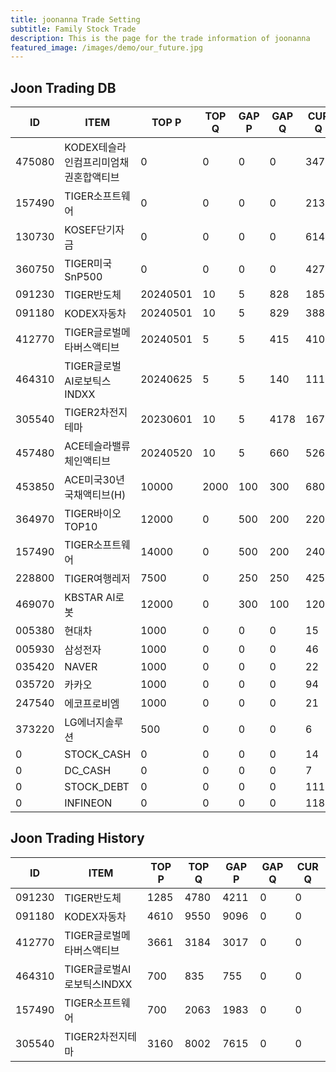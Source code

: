 ```yaml
---
title: joonanna Trade Setting
subtitle: Family Stock Trade
description: This is the page for the trade information of joonanna
featured_image: /images/demo/our_future.jpg
---
```


## Joon Trading DB

|ID|ITEM |TOP P|TOP Q|GAP P|GAP Q|CUR Q|SELLQ|SELL|BUY|
|--|-----|--|--|--|--|--|--|--|--|
|475080|KODEX테슬라인컴프리미엄채권혼합액티브|0|0|0|0|347|0|0|0|
|157490|TIGER소프트웨어|0|0|0|0|2132|700|2063|1983|
|130730|KOSEF단기자금|0|0|0|0|614|0|0|0|
|360750|TIGER미국SnP500|0|0|0|0|427|0|0|0|
|091230|TIGER반도체|20240501|10|5|828|185|1285|4780|4211|
|091180|KODEX자동차|20240501|10|5|829|388|4610|9550|9096|
|412770|TIGER글로벌메타버스액티브|20240501|5|5|415|410|3661|3184|3017|
|464310|TIGER글로벌AI로보틱스INDXX|20240625|5|5|140|111|0|1051|961|
|305540|TIGER2차전지테마|20230601|10|5|4178|1677|3160|8002|7615|
|457480|ACE테슬라밸류체인액티브|20240520|10|5|660|526|0|1724|1389|
|453850|ACE미국30년국채액티브(H)|10000|2000|100|300|6800|0|0|0|
|364970|TIGER바이오TOP10|12000|0|500|200|2200|5213|3580|3873|
|157490|TIGER소프트웨어|14000|0|500|200|2400|6434|5882|7221|
|228800|TIGER여행레저|7500|0|250|250|4250|7927|3374|3631|
|469070|KBSTAR AI로봇|12000|0|300|100|1200|50|50|52|
|005380|현대차|1000|0|0|0|15|0|0|0|
|005930|삼성전자|1000|0|0|0|46|0|0|0|
|035420|NAVER|1000|0|0|0|22|0|0|0|
|035720|카카오|1000|0|0|0|94|0|0|0|
|247540|에코프로비엠|1000|0|0|0|21|0|0|0|
|373220|LG에너지솔루션|500|0|0|0|6|0|0|0|
|0|STOCK_CASH|0|0|0|0|14|0|0|0|
|0|DC_CASH|0|0|0|0|7|0|0|0|
|0|STOCK_DEBT|0|0|0|0|1119|0|0|0|
|0|INFINEON|0|0|0|0|1184|0|0|0|


## Joon Trading History

|ID|ITEM |TOP P|TOP Q|GAP P|GAP Q|CUR Q|
|--|-----|--|--|--|--|--|
|091230|TIGER반도체|1285|4780|4211|0|0|
|091180|KODEX자동차|4610|9550|9096|0|0|
|412770|TIGER글로벌메타버스액티브|3661|3184|3017|0|0| 
|464310|TIGER글로벌AI로보틱스INDXX|700|835|755|0|0|
|157490|TIGER소프트웨어|700|2063|1983|0|0|
|305540|TIGER2차전지테마|3160|8002|7615|0|0|
